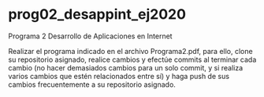 # prog02_desappint_ej2020
Programa 2 Desarrollo de Aplicaciones en Internet

Realizar el programa indicado en el archivo Programa2.pdf, para ello, clone su repositorio asignado, realice cambios y efectúe commits al terminar cada cambio (no hacer demasiados cambios para un solo commit, y si realiza varios cambios que estén relacionados entre sí) y haga push de sus cambios frecuentemente a su repositorio asignado.
